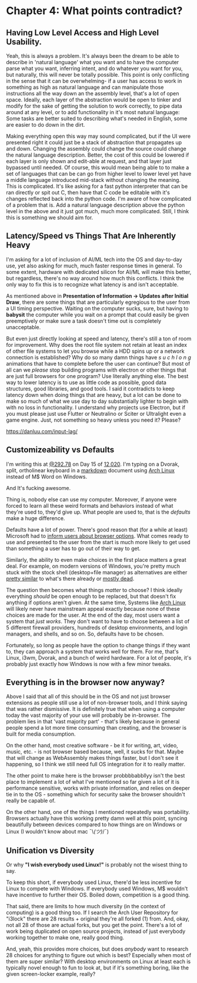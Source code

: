 # Chapter 4: What points contradict?

<script>    document.getElementById("hciMenu").open = true;</script>

## Having Low Level Access and High Level Usability.

Yeah, this is always a problem. It's always been the dream to be able to describe in 'natural language' what you want and to have the computer parse what you want, inferring intent, and do whatever you want for you, but naturally, this will never be totally possible. This point is only conflicting in the sense that it can be overwhelming- if a user has access to work in something as high as natural language and can manipulate those instructions all the way down an the assembly level, that's a lot of open space. Ideally, each layer of the abstraction would be open to tinker and modify for the sake of getting the solution to work correctly, to pipe data around at any level, or to add functionality in it's most natural language: Some tasks are better suited to describing what's needed in English, some are easier to do down in the dirt.

Making everything open this way may sound complicated, but if the UI were presented right it could just be a stack of abstraction that propagates up and down. Changing the assembly could change the source could change the natural language description. Better, the cost of this could be lowered if each layer is only shown and edit-able at request, and that layer just bypassed until needed. Of course, this would mean being able to to make a set of languages that can be can go from higher level to lower level yet have a middle language introduced mid-stack without changing the meaning. This is complicated. It's like asking for a fast python interpreter that can be ran directly or spit out C, then have that C code be editable with it's changes reflected back into the python code. I'm aware of how complicated of a problem that is. Add a natural language description above the python level in the above and it just got much, much more complicated. Still, I think this is something we should aim for.

## Latency/Speed vs Things That Are Inherently Heavy

I'm asking for a lot of inclusion of AI/ML tech into the OS and day-to-day use, yet also asking for much, much faster response times in general. To some extent, hardware with dedicated silicon for AI/ML will make this better, but regardless, there's no way around how much this conflicts. I think the only way to fix this is to recognize what latency is and isn't acceptable.

As mentioned above in **Presentation of Information -> Updates after Initial Draw**, there are some things that are particularly egregious to the user from a UI timing perspective. Waiting on the computer sucks, sure, but having to **babysit** the computer while you wait on a prompt that could easily be given preemptively or make sure a task doesn't time out is completely unacceptable.

But even just directly looking at speed and latency, there's still a ton of room for improvement. Why does the root file system not retain at least an index of other file systems to let you browse while a HDD spins up or a network connection is established? Why do so many damn things have   *s u c h   l o n g*   animations that have to complete before the user can continue? But most of all can we *please* stop building programs with electron or other things that are just full browsers for one program? Use literally anything else. The best way to lower latency is to use as little code as possible, good data structures, good libraries, and good tools. I said it contradicts to keep latency down when doing things that are heavy, but a lot can be done to make so much of what we use day to day substantially lighter to begin with with no loss in functionality. I understand why projects use Electron, but if you must please just use Flutter or Neutralino or Sciter or Ultralight even a game engine. Just, not something so heavy unless you need it? Please?

https://danluu.com/input-lag/

## Customizeability vs Defaults

I'm writing this at [@292.78](https://minkukel.com/en/clocks/swatch-internet-clock/) on Day 15 of [12,020](https://www.youtube.com/watch?v=czgOWmtGVGs). I'm typing on a Dvorak, split, ortholinear keyboard in a [markdown](https://www.markdownguide.org/basic-syntax/) document using [Arch Linux](https://www.archlinux.org/) instead of M$ Word on Windows.

And It's fucking awesome.

Thing is, nobody else can use my computer. Moreover, if anyone were forced to learn all these weird formats and behaviors instead of what they're used to, they'd give up. What people are used to, that is the *defaults* make a huge difference.

Defaults have a lot of power. There's good reason that (for a while at least) Microsoft had to [inform users about browser options](https://answers.microsoft.com/en-us/ie/forum/ie8-windows_other/what-is-the-browser-choice-update/12fb0294-fd62-4487-a14b-ac37071c1081). What comes ready to use and presented to the user from the start is much more likely to get used than something a user has to go out of their way to get.

Similarly, the ability to even make choices in the first place matters a great deal. For example, on modern versions of Windows, you're pretty much stuck with the stock shell (desktop+file manager) as alternatives are either [pretty similar](https://cairoshell.com) to what's there already or [mostly dead](http://bb4win.sourceforge.net). 

The question then becomes what things *matter* to choose? I think ideally everything *should* be open enough to be replaced, but that doesn't fix anything if options aren't given. At the same time, Systems like [Arch Linux](https://www.archlinux.org/) will likely never have mainstream appeal exactly because none of these choices are made for the user. At the end of the day, most users want a system that *just works*. They don't want to have to choose between a list of 5 different firewall providers, hundreds of desktop environments, and login managers, and shells, and so on. So, defaults have to be chosen.

Fortunately, so long as people have the option to change things if they want to, they can approach a system that works well for them. For me, that's Linux, i3wm, Dvorak, and a bunch of weird hardware. For a lot of people, it's probably just exactly how Windows is now with a few minor tweaks.

## Everything is in the browser now anyway?

Above I said that all of this should be in the OS and not just browser extensions as people still use a lot of non-browser tools, and I think saying that was rather dismissive. It is definitely true that when using a computer today the vast majority of your use will probably be in-browser. The problem lies in that 'vast majority part' - that's likely because in general people spend a lot more time consuming than creating, and the browser is built for media consumption.

On the other hand, most creative software - be it for writing, art, video, music, etc. - is not browser based because, well, it sucks for that. Maybe that will change as WebAssembly makes things faster, but I don't see it happening, so I think we still need full OS integration for it to really matter.

The other point to make here is the browser probbbbabbllyy isn't the best place to implement a lot of what I've mentioned so far given a lot of it is performance sensitive, works with private information, and relies on deeper tie in to the OS - something which for security sake the browser shouldn't really be capable of. 

On the other hand, one of the things I mentioned repeatedly was portability. Browsers actually have this working pretty damn well at this point, syncing beautifully between devices compared to how things are on Windows or Linux (I wouldn't know about mac ¯\\_(ツ)_/¯)

## Unification vs Diversity

Or why **"I wish everybody used Linux!"** is probably not the wisest thing to say.

To keep this short, if everybody used Linux, there'd be less incentive for Linux to compete with Windows. If everybody used Windows, M$ wouldn't have incentive to further their OS. Boiled down, competition is a good thing.

That said, there are limits to how much diversity (in the context of computing) is a good thing too. If I search the Arch User Repository for "i3lock" there are  28 results + original they're all forked <a class="ptr">(1)</a> from. And, okay, not all 28 of those are actual forks, but you get the point. There's a lot of work being duplicated on open source projects, instead of just everybody working together to make one, really good thing.

And, yeah, this provides more choices, but does *anybody* want to research 28 choices for anything to figure out which is best? Especially when most of them are super similar? With desktop environments on Linux at least each is typically novel enough to fun to look at, but if it's something boring, like the given screen-locker example, really?

<ol hidden id="footnotes">
<li>for the non-technical people: A fork is just when you take an existing project and add your own features on top, usually with a rename. If I don't also keep my project up to date with the original, they'll diverge in features even more significantly with time.</li>
</ol>